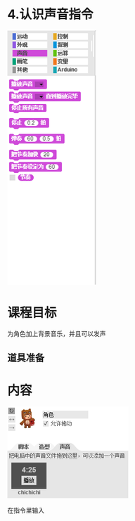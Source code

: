 # 4.认识声音指令

![](/assets/snap-sound.png)

# 课程目标

为角色加上背景音乐，并且可以发声

## 道具准备

# 内容

![](/assets/将音乐拖到声音面板.png)

在指令里输入



